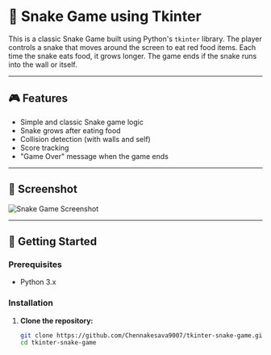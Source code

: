 # 🐍 Snake Game using Tkinter

This is a classic Snake Game built using Python's `tkinter` library. The player controls a snake that moves around the screen to eat red food items. Each time the snake eats food, it grows longer. The game ends if the snake runs into the wall or itself.

---

## 🎮 Features

- Simple and classic Snake game logic
- Snake grows after eating food
- Collision detection (with walls and self)
- Score tracking
- "Game Over" message when the game ends

---

## 📸 Screenshot

![Snake Game Screenshot](snake_game_pics.png)  


---

## 🚀 Getting Started

### Prerequisites

- Python 3.x

### Installation

1. **Clone the repository:**
   ```bash
   git clone https://github.com/Chennakesava9007/tkinter-snake-game.git
   cd tkinter-snake-game
